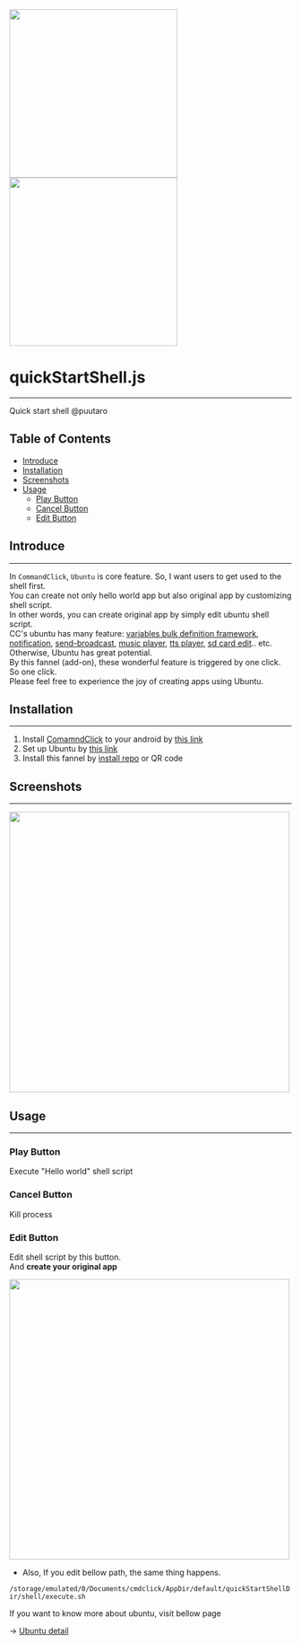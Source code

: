 

<div><img src="https://github.com/user-attachments/assets/1863421b-df25-4044-bdae-8c41a28f2fe3" width="300">  </div>
  
<div><img src="https://github.com/puutaro/selectTyper/assets/55217593/555e8f5f-656a-4faf-bb76-f663c01cfe47" width="300"></div> 


# quickStartShell.js
----------------

Quick start shell @puutaro

Table of Contents
-------
<!-- vim-markdown-toc GFM --> 
* [Introduce](#introduce)
* [Installation](#installation)
* [Screenshots](#screenshots)
* [Usage](#usage)
	* [Play Button](#play-button)
	* [Cancel Button](#cancel-button)
	* [Edit Button](#edit-button)


## Introduce
---------------------

In `CommandClick`, `Ubuntu` is core feature. So, I want users to get used to the shell first.    
You can create not only hello world app but also original app by customizing shell script.    
In other words, you can create original app by simply edit ubuntu shell script.   
CC's ubuntu has many feature: [variables bulk definition framework](https://github.com/puutaro/CommandClick/blob/master/md/developer/custom_shell_commands/repbash.md), [notification](https://github.com/puutaro/CommandClick/blob/master/md/developer/custom_shell_commands/noti.md), [send-broadcast](https://github.com/puutaro/CommandClick/blob/master/md/developer/custom_shell_commands/send-broadcast.md), [music player](https://github.com/puutaro/CommandClick/blob/master/md/developer/custom_shell_commands/mplay.md), [tts player](https://github.com/puutaro/CommandClick/blob/master/md/developer/custom_shell_commands/tspeech.md), [sd card edit](https://github.com/puutaro/CommandClick/blob/master/md/developer/custom_shell_commands/cp2sd.md).. etc.  
Otherwise, Ubuntu has great potential.    
By this fannel (add-on), these wonderful feature is triggered by one click. So one click.  
Please feel free to experience the joy of creating apps using Ubuntu.  



## Installation
---------------------

1. Install [ComamndClick](https://github.com/puutaro/CommandClick) to your android by [this link](https://github.com/puutaro/CommandClick#app-installation)
2. Set up Ubuntu by [this link](https://github.com/puutaro/CommandClick/blob/master/USAGE.md#setup-ubuntu)
3. Install this fannel by [install repo](https://github.com/puutaro/CommandClick/blob/master/USAGE.md#install-fannel) or QR code


## Screenshots
--------

<a href="https://github.com/user-attachments/assets/092bae22-e167-452b-92af-02579e900921"><img src="https://github.com/user-attachments/assets/092bae22-e167-452b-92af-02579e900921" width="500" /></a>

## Usage
--------

### Play Button

Execute "Hello world" shell script 

### Cancel Button

Kill process

### Edit Button

Edit shell script by this button.  
And **create your original app**


<a href="https://github.com/user-attachments/assets/3fb2af8e-6891-467c-bcdb-a8b1502b6d32"><img src="https://github.com/user-attachments/assets/3fb2af8e-6891-467c-bcdb-a8b1502b6d32" width="500" /></a>

- Also, If you edit bellow path, the same thing happens.  

`/storage/emulated/0/Documents/cmdclick/AppDir/default/quickStartShellDir/shell/execute.sh`

If you want to know more about ubuntu, visit bellow page

-> [Ubuntu detail](https://github.com/puutaro/CommandClick/blob/master/DEVELOPER.md#ubuntu)

